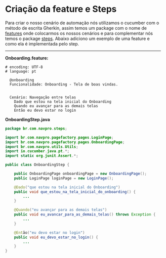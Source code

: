 # Criação da feature e Steps

Para criar o nosso cenário de automação nós utilizamos o cucumber com o método de escrita Gherkin,
assim temos um package com o nome de [features](/src/test/java/br/com/navpro/features) onde colocarmos os nossos cenários e para complementar nós temos o package
[steps](/src/test/java/br/com/navpro/steps).
Abaixo adiciono um exemplo de uma feature e como ela é implementada pelo step.

****
**Onboarding.feature:**
````feature
# encoding: UTF-8
# language: pt

  @onboarding
  Funcionalidade: Onboarding - Tela de boas vindas.


  Cenário: Navegação entre telas
    Dado que estou na tela inicial do Onboarding
    Quando eu avançar para as demais telas
    Então eu devo estar no login
````

**OnboardingStep.java**
````java
package br.com.navpro.steps;

import br.com.navpro.pagefactory.pages.LoginPage;
import br.com.navpro.pagefactory.pages.OnboardingPage;
import br.com.navpro.utils.Utils;
import io.cucumber.java.pt.*;
import static org.junit.Assert.*;

public class OnboardingStep {

    public OnboardingPage onboardingPage = new OnboardingPage();
    public LoginPage loginPage = new LoginPage();

    @Dado("que estou na tela inicial do Onboarding")
    public void que_estou_na_tela_inicial_do_onboarding() {
        ...
    }

    @Quando("eu avançar para as demais telas")
    public void eu_avancar_para_as_demais_telas() throws Exception {
        ...
    }

    @Então("eu devo estar no login")
    public void eu_devo_estar_no_login() {
        ...
    }
}
````